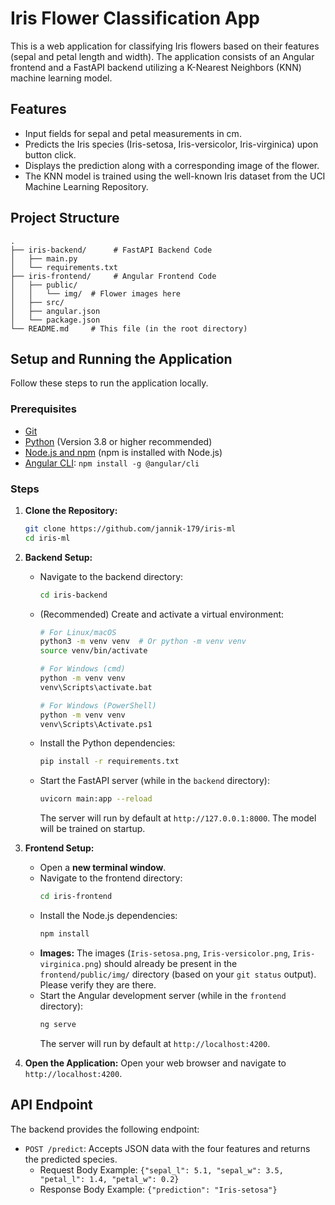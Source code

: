 # Iris Flower Classification App

This is a web application for classifying Iris flowers based on their features (sepal and petal length and width). The application consists of an Angular frontend and a FastAPI backend utilizing a K-Nearest Neighbors (KNN) machine learning model.

## Features

*   Input fields for sepal and petal measurements in cm.
*   Predicts the Iris species (Iris-setosa, Iris-versicolor, Iris-virginica) upon button click.
*   Displays the prediction along with a corresponding image of the flower.
*   The KNN model is trained using the well-known Iris dataset from the UCI Machine Learning Repository.

## Project Structure

```
.
├── iris-backend/      # FastAPI Backend Code
│   ├── main.py
│   └── requirements.txt
├── iris-frontend/     # Angular Frontend Code
│   ├── public/
│   │   └── img/  # Flower images here
│   ├── src/
│   ├── angular.json
│   └── package.json
└── README.md     # This file (in the root directory)
```

## Setup and Running the Application

Follow these steps to run the application locally.

### Prerequisites

*   [Git](https://git-scm.com/)
*   [Python](https://www.python.org/) (Version 3.8 or higher recommended)
*   [Node.js and npm](https://nodejs.org/) (npm is installed with Node.js)
*   [Angular CLI](https://angular.io/cli): `npm install -g @angular/cli`

### Steps

1.  **Clone the Repository:**
    ```bash
    git clone https://github.com/jannik-179/iris-ml
    cd iris-ml
    ```

2.  **Backend Setup:**
    *   Navigate to the backend directory:
        ```bash
        cd iris-backend
        ```
    *   (Recommended) Create and activate a virtual environment:
        ```bash
        # For Linux/macOS
        python3 -m venv venv  # Or python -m venv venv
        source venv/bin/activate

        # For Windows (cmd)
        python -m venv venv
        venv\Scripts\activate.bat

        # For Windows (PowerShell)
        python -m venv venv
        venv\Scripts\Activate.ps1
        ```
    *   Install the Python dependencies:
        ```bash
        pip install -r requirements.txt
        ```
    *   Start the FastAPI server (while in the `backend` directory):
        ```bash
        uvicorn main:app --reload
        ```
        The server will run by default at `http://127.0.0.1:8000`. The model will be trained on startup.

3.  **Frontend Setup:**
    *   Open a **new terminal window**.
    *   Navigate to the frontend directory:
        ```bash
        cd iris-frontend
        ```
    *   Install the Node.js dependencies:
        ```bash
        npm install
        ```
    *   **Images:** The images (`Iris-setosa.png`, `Iris-versicolor.png`, `Iris-virginica.png`) should already be present in the `frontend/public/img/` directory (based on your `git status` output). Please verify they are there.
    *   Start the Angular development server (while in the `frontend` directory):
        ```bash
        ng serve
        ```
        The server will run by default at `http://localhost:4200`.

4.  **Open the Application:**
    Open your web browser and navigate to `http://localhost:4200`.

## API Endpoint

The backend provides the following endpoint:

*   `POST /predict`: Accepts JSON data with the four features and returns the predicted species.
    *   Request Body Example: `{"sepal_l": 5.1, "sepal_w": 3.5, "petal_l": 1.4, "petal_w": 0.2}`
    *   Response Body Example: `{"prediction": "Iris-setosa"}`
